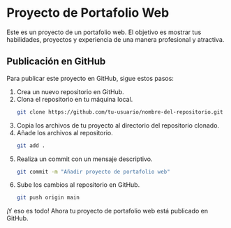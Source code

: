 # Proyecto de Portafolio Web

Este es un proyecto de un portafolio web. El objetivo es mostrar tus habilidades, proyectos y experiencia de una manera profesional y atractiva.

## Publicación en GitHub

Para publicar este proyecto en GitHub, sigue estos pasos:

1. Crea un nuevo repositorio en GitHub.
2. Clona el repositorio en tu máquina local.
    ```bash
    git clone https://github.com/tu-usuario/nombre-del-repositorio.git
    ```
3. Copia los archivos de tu proyecto al directorio del repositorio clonado.
4. Añade los archivos al repositorio.
    ```bash
    git add .
    ```
5. Realiza un commit con un mensaje descriptivo.
    ```bash
    git commit -m "Añadir proyecto de portafolio web"
    ```
6. Sube los cambios al repositorio en GitHub.
    ```bash
    git push origin main
    ```

¡Y eso es todo! Ahora tu proyecto de portafolio web está publicado en GitHub.